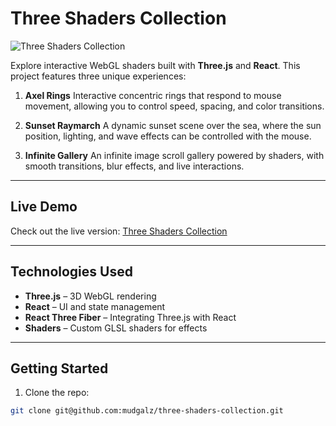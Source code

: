# Three Shaders Collection

![Three Shaders Collection](public/og_image.png)

Explore interactive WebGL shaders built with **Three.js** and **React**. This project features three unique experiences:

1. **Axel Rings**
   Interactive concentric rings that respond to mouse movement, allowing you to control speed, spacing, and color transitions.

2. **Sunset Raymarch**
   A dynamic sunset scene over the sea, where the sun position, lighting, and wave effects can be controlled with the mouse.

3. **Infinite Gallery**
   An infinite image scroll gallery powered by shaders, with smooth transitions, blur effects, and live interactions.

---

## Live Demo

Check out the live version: [Three Shaders Collection](https://three-shaders-collection.netlify.app/)

---

## Technologies Used

- **Three.js** – 3D WebGL rendering
- **React** – UI and state management
- **React Three Fiber** – Integrating Three.js with React
- **Shaders** – Custom GLSL shaders for effects

---

## Getting Started

1. Clone the repo:

```bash
git clone git@github.com:mudgalz/three-shaders-collection.git
```
